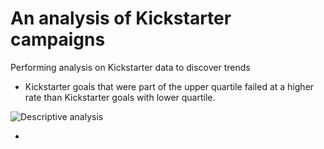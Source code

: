 # An analysis of Kickstarter campaigns
Performing analysis on Kickstarter data to discover trends 

* Kickstarter goals that were part of the upper quartile failed at a higher rate than Kickstarter goals with lower quartile.
  

![Descriptive analysis](https://user-images.githubusercontent.com/101659146/159207675-cca53a35-7dc9-4531-a3c8-b10c0f2112eb.png)

*
